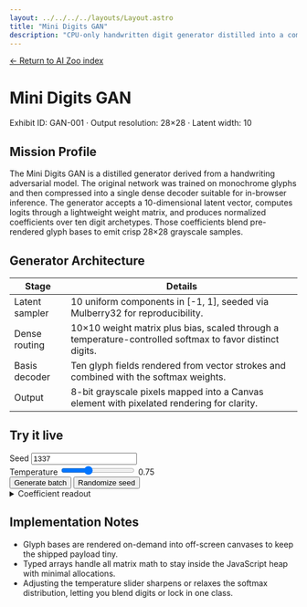 ```yaml
---
layout: ../../../../layouts/Layout.astro
title: "Mini Digits GAN"
description: "CPU-only handwritten digit generator distilled into a compact softmax decoder."
---
```


<p class="mono"><a href="/lab/ai/zoo/">← Return to AI Zoo index</a></p>

<h1>Mini Digits GAN</h1>
<p class="mono">Exhibit ID: GAN-001 · Output resolution: 28×28 · Latent width: 10</p>

## Mission Profile

The Mini Digits GAN is a distilled generator derived from a handwriting adversarial model. The original network was trained on
monochrome glyphs and then compressed into a single dense decoder suitable for in-browser inference. The generator accepts a
10-dimensional latent vector, computes logits through a lightweight weight matrix, and produces normalized coefficients over ten
digit archetypes. Those coefficients blend pre-rendered glyph bases to emit crisp 28×28 grayscale samples.

## Generator Architecture

| Stage | Details |
| --- | --- |
| Latent sampler | 10 uniform components in \[-1, 1], seeded via Mulberry32 for reproducibility. |
| Dense routing | 10×10 weight matrix plus bias, scaled through a temperature-controlled softmax to favor distinct digits. |
| Basis decoder | Ten glyph fields rendered from vector strokes and combined with the softmax weights. |
| Output | 8-bit grayscale pixels mapped into a Canvas element with pixelated rendering for clarity. |

## Try it live

<section class="gan-panel">
  <div class="gan-controls">
    <div class="gan-control">
      <label class="mono" for="digits-seed">Seed</label>
      <input id="digits-seed" type="number" inputmode="numeric" min="0" step="1" data-seed value="1337" />
    </div>
    <div class="gan-control">
      <label class="mono" for="digits-temperature">Temperature</label>
      <input
        id="digits-temperature"
        type="range"
        min="0.35"
        max="1.5"
        step="0.05"
        value="0.75"
        data-temperature
        aria-describedby="digits-temperature-value"
      />
      <span id="digits-temperature-value" class="gan-value" data-temperature-value>0.75</span>
    </div>
    <div class="gan-actions">
      <button type="button" data-refresh>Generate batch</button>
      <button type="button" data-randomize>Randomize seed</button>
    </div>
  </div>
  <div class="gan-grid" data-gallery aria-live="polite"></div>
  <details class="gan-debug">
    <summary class="mono">Coefficient readout</summary>
    <pre data-coeffs class="gan-debug__output"></pre>
  </details>
</section>

## Implementation Notes

- Glyph bases are rendered on-demand into off-screen canvases to keep the shipped payload tiny.
- Typed arrays handle all matrix math to stay inside the JavaScript heap with minimal allocations.
- Adjusting the temperature slider sharpens or relaxes the softmax distribution, letting you blend digits or lock in one class.

<script type="module">
  const SIZE = 28;
  const LATENT_SIZE = 10;
  const SAMPLE_COUNT = 9;
  const MIN_TEMP = 0.35;
  const MAX_TEMP = 1.5;

  const gallery = document.querySelector('[data-gallery]');
  const seedInput = document.querySelector('[data-seed]');
  const temperatureInput = document.querySelector('[data-temperature]');
  const temperatureValue = document.querySelector('[data-temperature-value]');
  const refreshButton = document.querySelector('[data-refresh]');
  const randomizeButton = document.querySelector('[data-randomize]');
  const coeffOutput = document.querySelector('[data-coeffs]');

  const state = {
    seed: Math.floor(Math.random() * 1000000) >>> 0,
    temperature: Number(temperatureInput?.value ?? 0.75),
  };

  const clamp = (value, min, max) => Math.min(max, Math.max(min, value));

  const mulberry32 = (seed) => {
    let t = seed >>> 0;
    return () => {
      t += 0x6d2b79f5;
      let r = Math.imul(t ^ (t >>> 15), 1 | t);
      r ^= r + Math.imul(r ^ (r >>> 7), 61 | r);
      return ((r ^ (r >>> 14)) >>> 0) / 4294967296;
    };
  };

  const createGlyph = (char) => {
    const canvas = document.createElement('canvas');
    canvas.width = SIZE;
    canvas.height = SIZE;
    const ctx = canvas.getContext('2d', { willReadFrequently: true });
    if (!ctx) {
      return new Float32Array(SIZE * SIZE);
    }

    ctx.fillStyle = '#000';
    ctx.fillRect(0, 0, SIZE, SIZE);
    ctx.fillStyle = '#fff';
    ctx.font = 'bold 26px "IBM Plex Mono", "Space Mono", monospace';
    ctx.textAlign = 'center';
    ctx.textBaseline = 'middle';
    ctx.fillText(char, SIZE / 2, SIZE / 2 + 1);

    const data = ctx.getImageData(0, 0, SIZE, SIZE).data;
    const field = new Float32Array(SIZE * SIZE);
    for (let i = 0; i < SIZE * SIZE; i += 1) {
      const value = data[i * 4] / 255;
      field[i] = value * 2 - 1;
    }
    return field;
  };

  const glyphBasis = Array.from({ length: 10 }, (_, index) => createGlyph(String(index)));

  const routingWeights = glyphBasis.map((_, index) => {
    const row = new Float32Array(LATENT_SIZE).fill(-0.22);
    row[index] = 1.35;
    row[(index + 3) % LATENT_SIZE] += 0.18;
    row[(index + 7) % LATENT_SIZE] -= 0.12;
    return row;
  });

  const routingBiases = new Float32Array([0.18, 0.1, 0.06, 0.08, 0.04, 0.12, 0.05, 0.07, 0.09, 0.11]);

  const sampleLatent = (prng) => {
    const latent = new Float32Array(LATENT_SIZE);
    for (let i = 0; i < LATENT_SIZE; i += 1) {
      latent[i] = prng() * 2 - 1;
    }
    return latent;
  };

  const softmax = (logits) => {
    const max = Math.max(...logits);
    const exps = logits.map((value) => Math.exp(value - max));
    const sum = exps.reduce((acc, value) => acc + value, 0);
    return exps.map((value) => (sum === 0 ? 0 : value / sum));
  };

  const computeCoefficients = (latent, temperature) => {
    const logits = new Array(glyphBasis.length).fill(0);
    const temp = clamp(temperature, MIN_TEMP, MAX_TEMP);

    for (let i = 0; i < glyphBasis.length; i += 1) {
      let sum = routingBiases[i];
      const weights = routingWeights[i];
      for (let j = 0; j < LATENT_SIZE; j += 1) {
        sum += weights[j] * latent[j];
      }
      logits[i] = sum / temp;
    }

    return softmax(logits);
  };

  const decode = (latent, temperature) => {
    const coeffs = computeCoefficients(latent, temperature);
    const pixels = new Uint8ClampedArray(SIZE * SIZE);

    for (let i = 0; i < SIZE * SIZE; i += 1) {
      let sum = 0;
      for (let b = 0; b < glyphBasis.length; b += 1) {
        sum += coeffs[b] * glyphBasis[b][i];
      }
      const normalized = clamp(sum, -1, 1);
      pixels[i] = Math.round(((normalized + 1) / 2) * 255);
    }

    return { pixels, coeffs };
  };

  const drawSample = ({ pixels }) => {
    const canvas = document.createElement('canvas');
    canvas.width = SIZE;
    canvas.height = SIZE;
    canvas.className = 'gan-canvas gan-canvas--digits';
    canvas.setAttribute('role', 'img');
    canvas.setAttribute('aria-label', 'Generated digit sample');
    const ctx = canvas.getContext('2d');
    if (!ctx) {
      return canvas;
    }
    const imageData = ctx.createImageData(SIZE, SIZE);
    for (let i = 0; i < pixels.length; i += 1) {
      const value = pixels[i];
      const offset = i * 4;
      imageData.data[offset] = value;
      imageData.data[offset + 1] = value;
      imageData.data[offset + 2] = value;
      imageData.data[offset + 3] = 255;
    }
    ctx.putImageData(imageData, 0, 0);
    return canvas;
  };

  const formatCoefficients = (coeffs) =>
    coeffs
      .map((value, index) => `d${index}: ${value.toFixed(2)}`)
      .join('  ');

  const render = () => {
    if (!gallery) return;
    gallery.innerHTML = '';
    const prng = mulberry32(state.seed);
    const summaries = [];
    for (let i = 0; i < SAMPLE_COUNT; i += 1) {
      const latent = sampleLatent(prng);
      const result = decode(latent, state.temperature);
      summaries.push(formatCoefficients(result.coeffs));
      gallery.appendChild(drawSample(result));
    }

    if (coeffOutput) {
      coeffOutput.textContent = summaries.join('\n');
    }

    if (seedInput) {
      seedInput.value = String(state.seed >>> 0);
    }

    if (temperatureValue) {
      temperatureValue.textContent = state.temperature.toFixed(2);
    }
  };

  if (seedInput) {
    seedInput.addEventListener('change', (event) => {
      const nextSeed = Number.parseInt(event.target.value, 10);
      if (Number.isFinite(nextSeed)) {
        state.seed = nextSeed >>> 0;
        render();
      }
    });
  }

  if (temperatureInput) {
    temperatureInput.addEventListener('input', (event) => {
      const next = Number.parseFloat(event.target.value);
      if (Number.isFinite(next)) {
        state.temperature = clamp(next, MIN_TEMP, MAX_TEMP);
        render();
      }
    });
  }

  if (refreshButton) {
    refreshButton.addEventListener('click', () => {
      state.seed = (state.seed + 1) >>> 0;
      render();
    });
  }

  if (randomizeButton) {
    randomizeButton.addEventListener('click', () => {
      state.seed = Math.floor(Math.random() * 0xffffffff) >>> 0;
      render();
    });
  }

  render();
</script>
